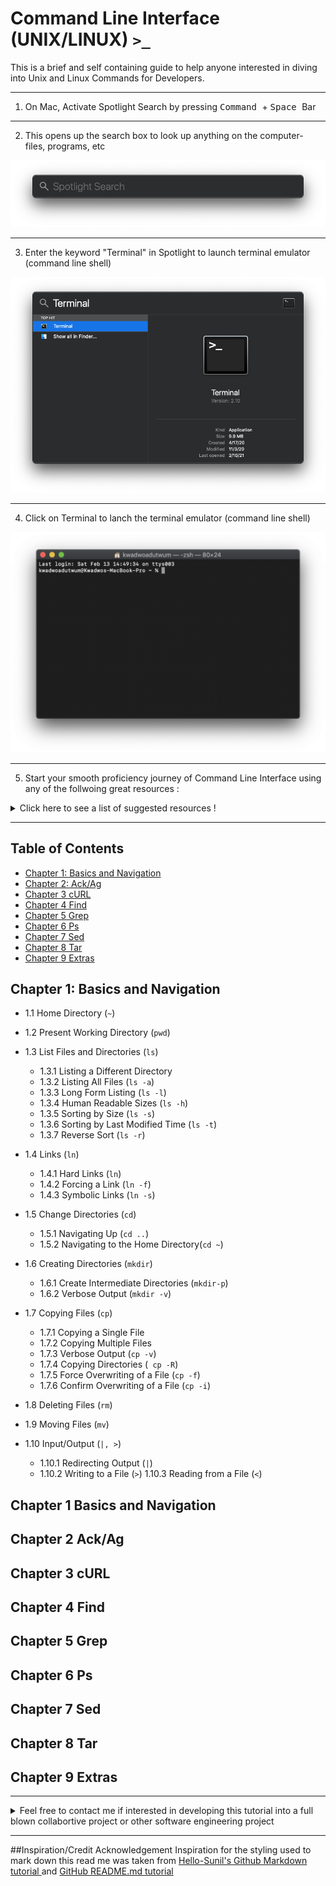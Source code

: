 # Command Line Interface (UNIX/LINUX) `>_`

This is a brief and self containing guide to help anyone interested in diving into Unix and Linux Commands for Developers.

***************************************************************************************************************
1.  On Mac, Activate Spotlight Search by pressing  <kbd>Command </kbd> +  <kbd>Space </kbd> Bar 
***************************************************************************************************************
2. This opens up the search box to look up anything on the computer- files, programs, etc 
<p align="center">
  <img src="https://github.com/uptimistic/CommandLineInterface/blob/main/Spotlight-blank.png">
</p>

***************************************************************************************************************
3. Enter the keyword "Terminal" in Spotlight to launch terminal emulator (command line shell)
<p align="center">
  <img src="https://github.com/uptimistic/CommandLineInterface/blob/main/Spotlight-Terminal.png">
</p>

***************************************************************************************************************

4. Click on Terminal to lanch the terminal emulator (command line shell) 
<p align="center">
  <img src="https://github.com/uptimistic/CommandLineInterface/blob/main/Terminal-launched.ScreenShot2021_02_13%20at_2.49.58_PM_CT_WoodburyMN.png">
</p>


***************************************************************************************************************

5. Start your smooth proficiency journey of Command Line Interface using any of the follwoing great resources :


<details>
  <summary>Click here to see a list of suggested resources ! </summary>
  
  
   1. Free online book under creative commons license [The Linux Command Line by William Shotts ](https://sourceforge.net/projects/linuxcommand/files/TLCL/19.01/TLCL-19.01.pdf/download)
   2. Free online book : [Conquering the Command Line- Unix and Linux Commands for Developers by Mark Bates](http://conqueringthecommandline.com/book)
 
</details>


***************************************************************************************************************

## Table of Contents
* [Chapter 1: Basics and Navigation](#chapt1)
* [Chapter 2: Ack/Ag](#chapt2)
* [Chapter 3 cURL](#chapt3)
* [Chapter 4 Find](#chapt4)
* [Chapter 5 Grep](#chapt5)
* [Chapter 6 Ps](#chapt6)
* [Chapter 7 Sed](#chapt7)
* [Chapter 8 Tar](#chapt8)
* [Chapter 9 Extras](#chapt9)

<a name="chatp1"></a>
## Chapter 1: Basics and Navigation

* 1.1 Home Directory (`~`)

* 1.2 Present Working Directory (`pwd`)

* 1.3 List Files and Directories (`ls`)
  * 1.3.1 Listing a Different Directory
  * 1.3.2 Listing All Files (`ls -a`)
  * 1.3.3 Long Form Listing (`ls -l`)
  * 1.3.4 Human Readable Sizes (`ls -h`)
  * 1.3.5 Sorting by Size (`ls -s`)
  * 1.3.6 Sorting by Last Modified Time (`ls -t`)
  * 1.3.7 Reverse Sort (`ls -r`)
* 1.4 Links (`ln`)
  * 1.4.1 Hard Links (`ln`)
  * 1.4.2 Forcing a Link (`ln -f`)
  * 1.4.3 Symbolic Links (`ln -s`)
* 1.5 Change Directories (`cd`)
  * 1.5.1 Navigating Up (`cd ..`)
  * 1.5.2 Navigating to the Home Directory(`cd ~`)
* 1.6 Creating Directories (`mkdir`)
  * 1.6.1 Create Intermediate Directories (`mkdir-p`)
  * 1.6.2 Verbose Output (`mkdir -v`)
* 1.7 Copying Files (`cp`)
  * 1.7.1 Copying a Single File
  * 1.7.2 Copying Multiple Files
  * 1.7.3 Verbose Output (`cp -v`)
  * 1.7.4 Copying Directories (` cp -R`)
  * 1.7.5 Force Overwriting of a File (`cp -f`)
  * 1.7.6 Confirm Overwriting of a File (`cp -i`)
* 1.8 Deleting Files (`rm`)
* 1.9 Moving Files (`mv`)
* 1.10 Input/Output (`|, >`)
  * 1.10.1 Redirecting Output (`|`)
  * 1.10.2 Writing to a File (`>`)
1.10.3 Reading from a File (`<`)


<a name="chatp1"></a>
## Chapter 1 Basics and Navigation

<a name="chatp2"></a>
## Chapter 2 Ack/Ag


<a name="chatp3"></a>
## Chapter 3 cURL


<a name="chatp4"></a>
## Chapter 4 Find


<a name="chatp5"></a>
## Chapter 5 Grep


<a name="chatp6"></a>
## Chapter 6 Ps


<a name="chatp7"></a>
## Chapter 7 Sed


<a name="chatp8"></a>
## Chapter 8 Tar


<a name="chatp9"></a>
## Chapter 9 Extras

***************************************************************************************************************

<details>
  <summary>Feel free to contact me if interested in developing this tutorial into a full blown collabortive project or other software engineering project </summary>
   1. LinkedIn [Kwadwo Adutwum](https://www.linkedin.com/in/kwadwoadutwum/)
   2. GitHub [uptimistic](https://github.com/uptimistic)
   3. [Columbia University Email](mailto:ka2526@columbia.edu)
</details>

***************************************************************************************************************


##Inspiration/Credit Acknowledgement
Inspiration for the styling used to mark down this read me was taken from  [Hello-Sunil's Github Markdown tutorial ](https://hello-sunil.in/github-readme-markdown-cheatsheet/) and 
[GitHub README.md tutorial](https://agea.github.io/tutorial.md/)

